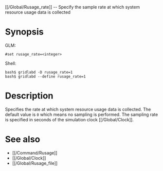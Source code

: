 [[/Global/Rusage_rate]] -- Specify the sample rate at which system resource usage data is collected

# Synopsis

GLM:

~~~
#set rusage_rate=<integer>
~~~

Shell:

~~~
bash$ gridlabd -D rusage_rate=1
bash$ gridlabd --define rusage_rate=1
~~~

# Description

Specifies the rate at which system resource usage data is collected. The default value is `0` which means no sampling is performed.  The sampling rate is specified in seconds of the simulation clock [[/Global/Clock]].

# See also

* [[/Command/Rusage]]
* [[/Global/Clock]]
* [[/Global/Rusage_file]]
